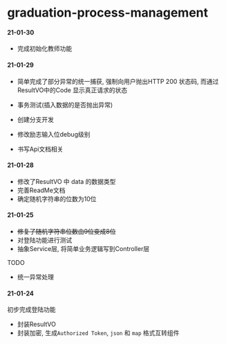 # graduation-process-management

#### 21-01-30

- 完成初始化教师功能

#### 21-01-29

- 简单完成了部分异常的统一捕获, 强制向用户抛出HTTP 200 状态码, 而通过ResultVO中的Code 显示真正请求的状态

- 事务测试(插入数据的是否抛出异常)
- 创建分支开发
- 修改励志输入位debug级别
- 书写Api文档相关

#### 21-01-28

- 修改了ResultVO 中 data 的数据类型
- 完善ReadMe文档
- 确定随机字符串的位数为10位

#### 21-01-25
- ~~修复了随机字符串位数由9位变成8位~~
- 对登陆功能进行测试
- 抽象Service层, 将简单业务逻辑写到Controller层

TODO
- 统一异常处理
#### 21-01-24 
初步完成登陆功能
- 封装ResultVO
- 封装加密, 生成`Authorized Token`, `json` 和 `map` 格式互转组件



